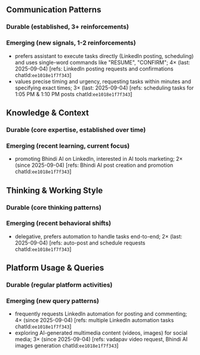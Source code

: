 ## Communication Patterns
### Durable (established, 3+ reinforcements)

### Emerging (new signals, 1-2 reinforcements)
- prefers assistant to execute tasks directly (LinkedIn posting, scheduling) and uses single-word commands like "RESUME", "CONFIRM"; 4× (last: 2025-09-04) [refs: LinkedIn posting requests and confirmations chatId:`ee1018e1f7f343`]
- values precise timing and urgency, requesting tasks within minutes and specifying exact times; 3× (last: 2025-09-04) [refs: scheduling tasks for 1:05 PM & 1:10 PM posts chatId:`ee1018e1f7f343`]

## Knowledge & Context
### Durable (core expertise, established over time)

### Emerging (recent learning, current focus)
- promoting Bhindi AI on LinkedIn, interested in AI tools marketing; 2× (since 2025-09-04) [refs: Bhindi AI post creation and promotion chatId:`ee1018e1f7f343`]

## Thinking & Working Style
### Durable (core thinking patterns)

### Emerging (recent behavioral shifts)
- delegative, prefers automation to handle tasks end-to-end; 2× (last: 2025-09-04) [refs: auto-post and schedule requests chatId:`ee1018e1f7f343`]

## Platform Usage & Queries
### Durable (regular platform activities)

### Emerging (new query patterns)
- frequently requests LinkedIn automation for posting and commenting; 4× (since 2025-09-04) [refs: multiple LinkedIn automation tasks chatId:`ee1018e1f7f343`]
- exploring AI-generated multimedia content (videos, images) for social media; 3× (since 2025-09-04) [refs: vadapav video request, Bhindi AI images generation chatId:`ee1018e1f7f343`]